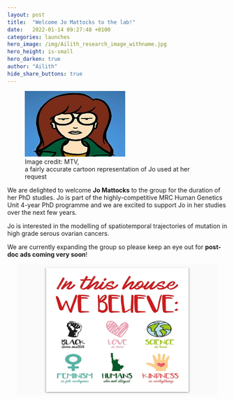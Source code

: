 ```yaml
---
layout: post
title:  "Welcome Jo Mattocks to the lab!"
date:   2022-01-14 09:27:48 +0100
categories: launches
hero_image: /img/Ailith_research_image_withname.jpg
hero_height: is-small
hero_darken: true
author: "Ailith"
hide_share_buttons: true
---
```

<p align="center">
  <figure>
  <img width="230" height="150" src="/img/JoCartoon.jpg">
  <figcaption>Image credit: MTV,<br>a fairly accurate cartoon representation of Jo used at her request</figcaption>
  </figure>
</p>

We are delighted to welcome <b>Jo Mattocks</b> to the group for the duration of her PhD studies. Jo is part of the highly-competitive MRC Human Genetics Unit 4-year PhD programme and we are excited to support Jo in her studies over the next few years.


Jo is interested in the modelling of spatiotemporal trajectories of mutation in high grade serous ovarian cancers.


We are currently expanding the group so please keep an eye out for <b>post-doc ads coming very soon</b>!



<p align="center">
  <img width="460" height="300" src="/img/Inclusive.png">
</p>



